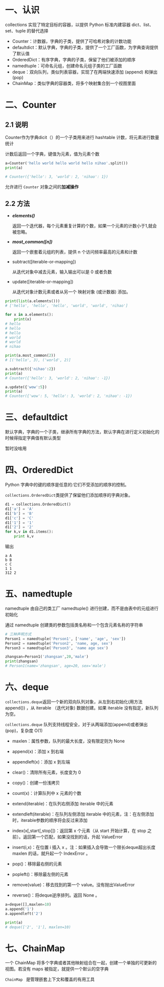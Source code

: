 # 一、认识

collections 实现了特定目标的容器，以提供 Python 标准内建容器 dict、list、set、tuple 的替代选择

- Counter：计数器，字典的子类，提供了可哈希对象的计数功能
- defaultdict：默认字典，字典的子类，提供了一个工厂函数，为字典查询提供了默认值
- OrderedDict：有序字典，字典的子类，保留了他们被添加的顺序
- namedtuple：可命名元组，创建命名元组子类的工厂函数
- deque：双向队列，类似列表容器，实现了在两端快速添加 (append) 和弹出 (pop)
- ChainMap：类似字典的容器类，将多个映射集合到一个视图里面

# 二、Counter

## 2.1 说明

Counter作为字典dicit（）的一个子类用来进行 hashtable 计数，将元素进行数量统计

计数后返回一个字典，键值为元素，值为元素个数

```python
a=Counter('hello world hello world hello nihao'.split())
print(a)

# Counter({'hello': 3, 'world': 2, 'nihao': 1})
```

允许进行 `Counter` 对象之间的**加减操作**

## 2.2 方法

- ***elements()***

    返回一个迭代器，每个元素重复计算的个数，如果一个元素的计数小于1,就会被忽略。

- ***most_common([n])***

    返回一个嵌套着元组的列表，提供 n 个访问频率最高的元素和计数

- subtract([iterable-or-mapping])

    从迭代对象中减去元素，输入输出可以是 0 或者负数

- update([iterable-or-mapping])

    从迭代对象计数元素或者从另一个 映射对象 (或计数器) 添加。

```python
print(list(a.elements()))
# ['hello', 'hello', 'hello', 'world', 'world', 'nihao']

for x in a.elements():
    print(x)
# hello
# hello
# hello
# world
# world
# nihao

print(a.most_common(2))
# [('hello', 3), ('world', 2)]

a.subtract({'nihao':2})
print(a)
# Counter({'hello': 3, 'world': 2, 'nihao': -1})

a.update({'wow':5})
print(a)
# Counter({'wow': 5, 'hello': 3, 'world': 2, 'nihao': -1})

```

# 三、defaultdict

默认字典，字典的一个子类，继承所有字典的方法，默认字典在进行定义初始化的时候得指定字典值有默认类型

暂时没啥用

# 四、OrderedDict

Python 字典中的键的顺序是任意的:它们不受添加的顺序的控制。

`collections.OrderedDict`类提供了保留他们添加顺序的字典对象。

```python
d1 = collections.OrderedDict()
d1['a'] = 'A'
d1['b'] = 'B'
d1['c'] = 'C'
d1['1'] = '1'
d1['2'] = '2'
for k,v in d1.items():
    print k,v
```

输出

```python\
a A
b B
c C
1 1
312 2
```



# 五、namedtuple

namedtuple 由自己的类工厂 namedtuple() 进行创建，而不是由表中的元组进行初始化

通过 namedtuple 创建类的参数包括类名称和一个包含元素名称的字符串

```python
# 三种声明方式
Person1 = namedtuple('Person1', ['name', 'age', 'sex'])
Person2 = namedtuple('Person2', 'name, age, sex')
Person3 = namedtuple('Person3', 'name age sex')

zhangsan=Person1('zhangsan',20,'male')
print(zhangsan)
# Person1(name='zhangsan', age=20, sex='male')
```

# 六、deque

`collections.deque`返回一个新的双向队列对象，从左到右初始化(用方法 append()) ，从 iterable （迭代对象) 数据创建。如果 iterable 没有指定，新队列为空。

`collections.deque` 队列支持线程安全，对于从两端添加(append)或者弹出(pop)，复杂度 O(1)

- maxlen：属性参数，队列的最大长度，没有限定则为 None

- append(x)：添加 x 到右端
- appendleft(x)：添加 x 到左端
- clear()：清除所有元素，长度变为 0
- copy()：创建一份浅拷贝
- count(x)：计算队列中 x 元素的个数
- extend(iterable)：在队列右侧添加 iterable 中的元素
- extendleft(iterable)：在队列左侧添加 iterable 中的元素，注：在左侧添加时，iterable参数的顺序将会反过来添加
- index(x[,start[,stop]])：返回第 x 个元素（从 start 开始计算，在 stop 之前）。返回第一个匹配，如果没找到的话，升起 ValueError 
- insert(i,x)：在位置 i 插入 x 。注：如果插入会导致一个限长deque超出长度 maxlen 的话，就升起一个 IndexError 。
- pop()：移除最右侧的元素
- popleft()：移除最左侧的元素
- remove(value)：移去找到的第一个 value。没有抛出ValueError
- reverse()：将deque逆序排列。返回 None 。

```python
a=deque([],maxlen=10)
a.append('1')
a.appendleft('2')

print(a)
# deque(['2', '1'], maxlen=10)
```

# 七、ChainMap

一个 ChainMap 将多个字典或者其他映射组合在一起，创建一个单独的可更新的视图。若没有 maps 被指定，就提供一个默认的空字典 

`ChainMap ` 是管理嵌套上下文和覆盖的有用工具